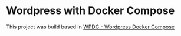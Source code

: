 # Wordpress with Docker Compose

This project was build based in [WPDC - Wordpress Docker Compose](https://github.com/nezhar/wordpress-docker-compose)